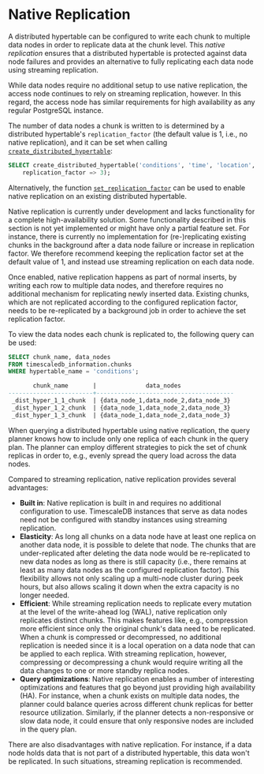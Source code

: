 # Native Replication

A distributed hypertable can be configured to write each chunk to
multiple data nodes in order to replicate data at the chunk
level. This *native replication* ensures that a distributed hypertable
is protected against data node failures and provides an alternative to
fully replicating each data node using streaming replication.

While data nodes require no additional setup to use native
replication, the access node continues to rely on streaming
replication, however. In this regard, the access node has similar
requirements for high availability as any regular PostgreSQL instance.

The number of data nodes a chunk is written to is determined by a
distributed hypertable's `replication_factor` (the default value is 1,
i.e., no native replication), and it can be set when calling
[`create_distributed_hypertable`][create_distributed_hypertable]:


```sql
SELECT create_distributed_hypertable('conditions', 'time', 'location',
	replication_factor => 3);
```
Alternatively, the function
[`set_replication_factor`][set_replication_factor] can be used to
enable native replication on an existing distributed hypertable.

<highlight type="warning">
Native replication is currently under development and lacks
functionality for a complete high-availability solution. Some
functionality described in this section is not yet implemented or
might have only a partial feature set. For instance, there is
currently no implementation for (re-)replicating existing chunks in
the background after a data node failure or increase in replication
factor. We therefore recommend keeping the replication factor set at
the default value of 1, and instead use streaming replication on each
data node.
</highlight>

Once enabled, native replication happens as part of normal inserts, by
writing each row to multiple data nodes, and therefore requires no
additional mechanism for replicating newly inserted data. Existing
chunks, which are not replicated according to the configured
replication factor, needs to be re-replicated by a background job in
order to achieve the set replication factor.

To view the data nodes each chunk is replicated to, the following
query can be used:

```sql
SELECT chunk_name, data_nodes
FROM timescaledb_information.chunks
WHERE hypertable_name = 'conditions';

	   chunk_name       |              data_nodes
------------------------+---------------------------------------
 _dist_hyper_1_1_chunk  | {data_node_1,data_node_2,data_node_3}
 _dist_hyper_1_2_chunk  | {data_node_1,data_node_2,data_node_3}
 _dist_hyper_1_3_chunk  | {data_node_1,data_node_2,data_node_3}
```

When querying a distributed hypertable using native replication, the
query planner knows how to include only one replica of each chunk in
the query plan. The planner can employ different strategies to pick
the set of chunk replicas in order to, e.g., evenly spread the query
load across the data nodes.

Compared to streaming replication, native replication provides several
advantages:

- **Built in**: Native replication is built in and requires no
  additional configuration to use. TimescaleDB instances that serve as
  data nodes need not be configured with standby instances using
  streaming replication.
- **Elasticity**: As long all chunks on a data node have at least one
  replica on another data node, it is possible to delete that
  node. The chunks that are under-replicated after deleting the data
  node would be re-replicated to new data nodes as long as there is
  still capacity (i.e., there remains at least as many data nodes as
  the configured replication factor). This flexibility allows not only
  scaling up a multi-node cluster during peek hours, but also allows
  scaling it down when the extra capacity is no longer needed.
- **Efficient**: While streaming replication needs to replicate every
  mutation at the level of the write-ahead log (WAL), native
  replication only replicates distinct chunks. This makes features
  like, e.g., compression more efficient since only the original
  chunk's data need to be replicated. When a chunk is compressed or
  decompressed, no additional replication is needed since it is a
  local operation on a data node that can be applied to each
  replica. With streaming replication, however, compressing or
  decompressing a chunk would require writing all the data changes to
  one or more standby replica nodes.
- **Query optimizations**: Native replication enables a number of
  interesting optimizations and features that go beyond just providing
  high availability (HA). For instance, when a chunk exists on
  multiple data nodes, the planner could balance queries across
  different chunk replicas for better resource utilization. Similarly,
  if the planner detects a non-responsive or slow data node, it could
  ensure that only responsive nodes are included in the query plan.

There are also disadvantages with native replication. For instance, if
a data node holds data that is not part of a distributed hypertable,
this data won't be replicated. In such situations, streaming
replication is recommended.


[create_distributed_hypertable]: /api-reference/:currentVersion:/distributed-hypertables/create_distributed_hypertable
[set_replication_factor]:  /api-reference/:currentVersion:/distributed-hypertables/set_replication_factor
